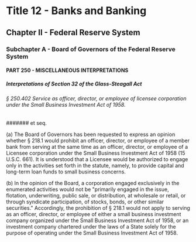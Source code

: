
# Title 12 - Banks and Banking
## Chapter II - Federal Reserve System
### Subchapter A - Board of Governors of the Federal Reserve System
#### PART 250 - MISCELLANEOUS INTERPRETATIONS
##### Interpretations of Section 32 of the Glass-Steagall Act
###### § 250.402 Service as officer, director, or employee of licensee corporation under the Small Business Investment Act of 1958.
####### et seq.

(a) The Board of Governors has been requested to express an opinion whether § 218.1 would prohibit an officer, director, or employee of a member bank from serving at the same time as an officer, director, or employee of a Licensee corporation under the Small Business Investment Act of 1958 (15 U.S.C. 661). It is understood that a Licensee would be authorized to engage only in the activities set forth in the statute, namely, to provide capital and long-term loan funds to small business concerns.

(b) In the opinion of the Board, a corporation engaged exclusively in the enumerated activities would not be "primarily engaged in the issue, flotation, underwriting, public sale, or distribution, at wholesale or retail, or through syndicate participation, of stocks, bonds, or other similar securities." Accordingly, the prohibition of § 218.1 would not apply to serving as an officer, director, or employee of either a small business investment company organized under the Small Business Investment Act of 1958, or an investment company chartered under the laws of a State solely for the purpose of operating under the Small Business Investment Act of 1958.
